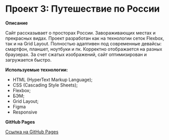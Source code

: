 # Проект 3: Путешествие по России

**Описание**

Сайт рассказывает о просторах России. Завораживающих местах и прекрасных видах. 
Проект разработан как на технологии сеток Flexbox, так и на Grid Layout. Полностью адаптивен под современные девайсы: смартфон, планшет, ноутбуки и пк. Корректно отображается на разных браузерах. За счет сжатых изображений, сайт оптимизирован и загружается быстро.

**Используемые технологии:**  
* HTML (HyperText Markup Language);
* CSS (Cascading Style Sheets);
* Flexbox;
* БЭМ;
* Grid Layout;
* Figma
* Responsive

**GitHub Pages**  

[Ссылка на GitHub Pages](https://piy-bebe.github.io/russian-travel/index.html)